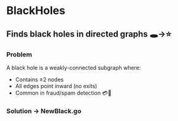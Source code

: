 # BlackHoles

## Finds black holes in directed graphs 🕳️→⭐

### Problem
A black hole is a weakly-connected subgraph where:

- Contains ≥2 nodes
- All edges point inward (no exits)
- Common in fraud/spam detection 💳📧

### Solution → NewBlack.go


